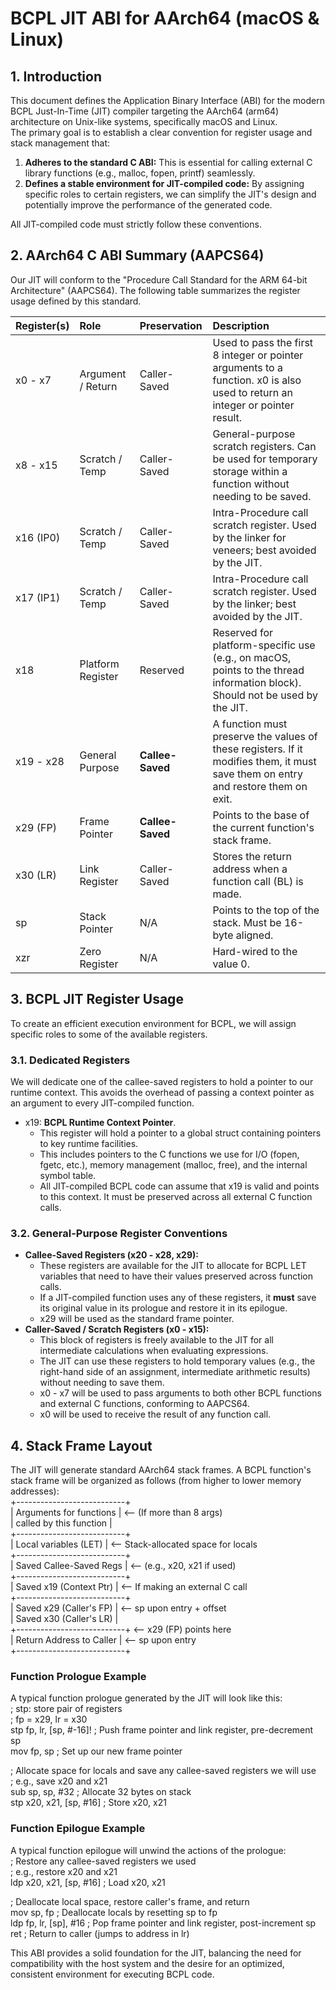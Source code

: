# **BCPL JIT ABI for AArch64 (macOS & Linux)**

## **1\. Introduction**

This document defines the Application Binary Interface (ABI) for the modern BCPL Just-In-Time (JIT) compiler targeting the AArch64 (arm64) architecture on Unix-like systems, specifically macOS and Linux.  
The primary goal is to establish a clear convention for register usage and stack management that:

1. **Adheres to the standard C ABI:** This is essential for calling external C library functions (e.g., malloc, fopen, printf) seamlessly.  
2. **Defines a stable environment for JIT-compiled code:** By assigning specific roles to certain registers, we can simplify the JIT's design and potentially improve the performance of the generated code.

All JIT-compiled code must strictly follow these conventions.

## **2\. AArch64 C ABI Summary (AAPCS64)**

Our JIT will conform to the "Procedure Call Standard for the ARM 64-bit Architecture" (AAPCS64). The following table summarizes the register usage defined by this standard.

| Register(s) | Role | Preservation | Description |
| :---- | :---- | :---- | :---- |
| x0 \- x7 | Argument / Return | Caller-Saved | Used to pass the first 8 integer or pointer arguments to a function. x0 is also used to return an integer or pointer result. |
| x8 \- x15 | Scratch / Temp | Caller-Saved | General-purpose scratch registers. Can be used for temporary storage within a function without needing to be saved. |
| x16 (IP0) | Scratch / Temp | Caller-Saved | Intra-Procedure call scratch register. Used by the linker for veneers; best avoided by the JIT. |
| x17 (IP1) | Scratch / Temp | Caller-Saved | Intra-Procedure call scratch register. Used by the linker; best avoided by the JIT. |
| x18 | Platform Register | Reserved | Reserved for platform-specific use (e.g., on macOS, points to the thread information block). Should not be used by the JIT. |
| x19 \- x28 | General Purpose | **Callee-Saved** | A function must preserve the values of these registers. If it modifies them, it must save them on entry and restore them on exit. |
| x29 (FP) | Frame Pointer | **Callee-Saved** | Points to the base of the current function's stack frame. |
| x30 (LR) | Link Register | Caller-Saved | Stores the return address when a function call (BL) is made. |
| sp | Stack Pointer | N/A | Points to the top of the stack. Must be 16-byte aligned. |
| xzr | Zero Register | N/A | Hard-wired to the value 0\. |

## **3\. BCPL JIT Register Usage**

To create an efficient execution environment for BCPL, we will assign specific roles to some of the available registers.

### **3.1. Dedicated Registers**

We will dedicate one of the callee-saved registers to hold a pointer to our runtime context. This avoids the overhead of passing a context pointer as an argument to every JIT-compiled function.

* x19: **BCPL Runtime Context Pointer**.  
  * This register will hold a pointer to a global struct containing pointers to key runtime facilities.  
  * This includes pointers to the C functions we use for I/O (fopen, fgetc, etc.), memory management (malloc, free), and the internal symbol table.  
  * All JIT-compiled BCPL code can assume that x19 is valid and points to this context. It must be preserved across all external C function calls.

### **3.2. General-Purpose Register Conventions**

* **Callee-Saved Registers (x20 \- x28, x29):**  
  * These registers are available for the JIT to allocate for BCPL LET variables that need to have their values preserved across function calls.  
  * If a JIT-compiled function uses any of these registers, it **must** save its original value in its prologue and restore it in its epilogue.  
  * x29 will be used as the standard frame pointer.  
* **Caller-Saved / Scratch Registers (x0 \- x15):**  
  * This block of registers is freely available to the JIT for all intermediate calculations when evaluating expressions.  
  * The JIT can use these registers to hold temporary values (e.g., the right-hand side of an assignment, intermediate arithmetic results) without needing to save them.  
  * x0 \- x7 will be used to pass arguments to both other BCPL functions and external C functions, conforming to AAPCS64.  
  * x0 will be used to receive the result of any function call.

## **4\. Stack Frame Layout**

The JIT will generate standard AArch64 stack frames. A BCPL function's stack frame will be organized as follows (from higher to lower memory addresses):  
\+---------------------------+  
| Arguments for functions   |  \<-- (If more than 8 args)  
| called by this function   |  
\+---------------------------+  
| Local variables (LET)     |  \<-- Stack-allocated space for locals  
\+---------------------------+  
| Saved Callee-Saved Regs   |  \<-- (e.g., x20, x21 if used)  
\+---------------------------+  
| Saved x19 (Context Ptr)   |  \<-- If making an external C call  
\+---------------------------+  
| Saved x29 (Caller's FP)   |  \<-- sp upon entry \+ offset  
| Saved x30 (Caller's LR)   |  
\+---------------------------+   \<-- x29 (FP) points here  
| Return Address to Caller  |  \<-- sp upon entry  
\+---------------------------+

### **Function Prologue Example**

A typical function prologue generated by the JIT will look like this:  
; stp: store pair of registers  
; fp \= x29, lr \= x30  
stp     fp, lr, \[sp, \#-16\]\! ; Push frame pointer and link register, pre-decrement sp  
mov     fp, sp              ; Set up our new frame pointer

; Allocate space for locals and save any callee-saved registers we will use  
; e.g., save x20 and x21  
sub     sp, sp, \#32         ; Allocate 32 bytes on stack  
stp     x20, x21, \[sp, \#16\] ; Store x20, x21

### **Function Epilogue Example**

A typical function epilogue will unwind the actions of the prologue:  
; Restore any callee-saved registers we used  
; e.g., restore x20 and x21  
ldp     x20, x21, \[sp, \#16\] ; Load x20, x21

; Deallocate local space, restore caller's frame, and return  
mov     sp, fp              ; Deallocate locals by resetting sp to fp  
ldp     fp, lr, \[sp\], \#16   ; Pop frame pointer and link register, post-increment sp  
ret                         ; Return to caller (jumps to address in lr)

This ABI provides a solid foundation for the JIT, balancing the need for compatibility with the host system and the desire for an optimized, consistent environment for executing BCPL code.